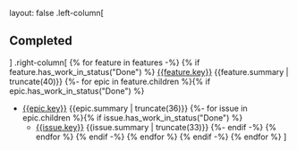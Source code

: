 layout: false
.left-column[
## Completed
]
.right-column[
{% for feature in features -%}
{% if feature.has_work_in_status("Done") %}
[{{feature.key}}]({{feature.url}}) {{feature.summary | truncate(40)}}
{%- for epic in feature.children %}{% if epic.has_work_in_status("Done") %}
* [{{epic.key}}]({{epic.url}}) {{epic.summary | truncate(36)}}
{%- for issue in epic.children %}{% if issue.has_work_in_status("Done") %}
    - [{{issue.key}}]({{issue.url}}) {{issue.summary | truncate(33)}}
{%- endif -%}
{% endfor %}
{% endif -%}
{% endfor %}
{% endif -%}
{% endfor %}
]
